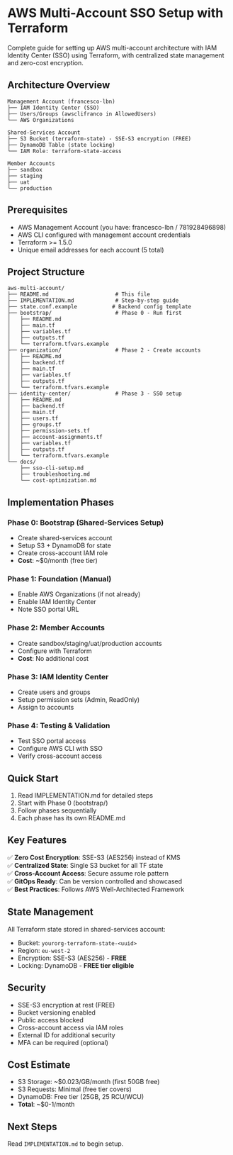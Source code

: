 # AWS Multi-Account SSO Setup with Terraform

Complete guide for setting up AWS multi-account architecture with IAM Identity Center (SSO) using Terraform, with centralized state management and zero-cost encryption.

## Architecture Overview

```
Management Account (francesco-lbn)
├── IAM Identity Center (SSO)
├── Users/Groups (awsclifranco in AllowedUsers)
└── AWS Organizations

Shared-Services Account
├── S3 Bucket (terraform-state) - SSE-S3 encryption (FREE)
├── DynamoDB Table (state locking)
└── IAM Role: terraform-state-access

Member Accounts
├── sandbox
├── staging
├── uat
└── production
```

## Prerequisites

- AWS Management Account (you have: francesco-lbn / 781928496898)
- AWS CLI configured with management account credentials
- Terraform >= 1.5.0
- Unique email addresses for each account (5 total)

## Project Structure

```
aws-multi-account/
├── README.md                     # This file
├── IMPLEMENTATION.md             # Step-by-step guide
├── state.conf.example           # Backend config template
├── bootstrap/                    # Phase 0 - Run first
│   ├── README.md
│   ├── main.tf
│   ├── variables.tf
│   ├── outputs.tf
│   └── terraform.tfvars.example
├── organization/                 # Phase 2 - Create accounts
│   ├── README.md
│   ├── backend.tf
│   ├── main.tf
│   ├── variables.tf
│   ├── outputs.tf
│   └── terraform.tfvars.example
├── identity-center/              # Phase 3 - SSO setup
│   ├── README.md
│   ├── backend.tf
│   ├── main.tf
│   ├── users.tf
│   ├── groups.tf
│   ├── permission-sets.tf
│   ├── account-assignments.tf
│   ├── variables.tf
│   ├── outputs.tf
│   └── terraform.tfvars.example
└── docs/
    ├── sso-cli-setup.md
    ├── troubleshooting.md
    └── cost-optimization.md
```

## Implementation Phases

### Phase 0: Bootstrap (Shared-Services Setup)
- Create shared-services account
- Setup S3 + DynamoDB for state
- Create cross-account IAM role
- **Cost**: ~$0/month (free tier)

### Phase 1: Foundation (Manual)
- Enable AWS Organizations (if not already)
- Enable IAM Identity Center
- Note SSO portal URL

### Phase 2: Member Accounts
- Create sandbox/staging/uat/production accounts
- Configure with Terraform
- **Cost**: No additional cost

### Phase 3: IAM Identity Center
- Create users and groups
- Setup permission sets (Admin, ReadOnly)
- Assign to accounts

### Phase 4: Testing & Validation
- Test SSO portal access
- Configure AWS CLI with SSO
- Verify cross-account access

## Quick Start

1. Read IMPLEMENTATION.md for detailed steps
2. Start with Phase 0 (bootstrap/)
3. Follow phases sequentially
4. Each phase has its own README.md

## Key Features

✅ **Zero Cost Encryption**: SSE-S3 (AES256) instead of KMS  
✅ **Centralized State**: Single S3 bucket for all TF state  
✅ **Cross-Account Access**: Secure assume role pattern  
✅ **GitOps Ready**: Can be version controlled and showcased  
✅ **Best Practices**: Follows AWS Well-Architected Framework  

## State Management

All Terraform state stored in shared-services account:
- Bucket: `yourorg-terraform-state-<uuid>`
- Region: `eu-west-2`
- Encryption: SSE-S3 (AES256) - **FREE**
- Locking: DynamoDB - **FREE tier eligible**

## Security

- SSE-S3 encryption at rest (FREE)
- Bucket versioning enabled
- Public access blocked
- Cross-account access via IAM roles
- External ID for additional security
- MFA can be required (optional)

## Cost Estimate

- S3 Storage: ~$0.023/GB/month (first 50GB free)
- S3 Requests: Minimal (free tier covers)
- DynamoDB: Free tier (25GB, 25 RCU/WCU)
- **Total**: ~$0-1/month

## Next Steps

Read `IMPLEMENTATION.md` to begin setup.
